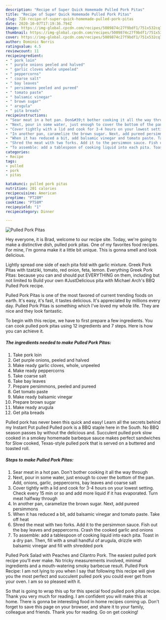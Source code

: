 ```yaml
---
description: "Recipe of Super Quick Homemade Pulled Pork Pitas"
title: "Recipe of Super Quick Homemade Pulled Pork Pitas"
slug: 728-recipe-of-super-quick-homemade-pulled-pork-pitas
date: 2020-10-07T17:19:36.794Z
image: https://img-global.cpcdn.com/recipes/5009874c27f9bdf1/751x532cq70/pulled-pork-pitas-recipe-main-photo.jpg
thumbnail: https://img-global.cpcdn.com/recipes/5009874c27f9bdf1/751x532cq70/pulled-pork-pitas-recipe-main-photo.jpg
cover: https://img-global.cpcdn.com/recipes/5009874c27f9bdf1/751x532cq70/pulled-pork-pitas-recipe-main-photo.jpg
author: Dominic Norris
ratingvalue: 4.5
reviewcount: 11
recipeingredient:
- " pork loin"
- " purple onions peeled and halved"
- " garlic cloves whole unpeeled"
- " peppercorns"
- " coarse salt"
- " bay leaves"
- " persimmons peeled and pureed"
- " tomato paste"
- " balsamic vinegar"
- " brown sugar"
- " arugula"
- " pita breads"
recipeinstructions:
- "Sear meat in a hot pan. Don&#39;t bother cooking it all the way through"
- "Next, pour in some water, just enough to cover the bottom of the pan. Add, onions, garlic, peppercorns, bay leaves and coarse salt"
- "Cover tightly with a lid and cook for 3-4 hours on your lowest setting. Check every 15 min or so and add more liquid if it has evaporated. Turn meat halfway through"
- "In another pan, caramelize the brown sugar. Next, add pureed persimmons"
- "When it has reduced a bit, add balsamic vinegar and tomato paste. Take off heat"
- "Shred the meat with two forks. Add it to the persimmon sauce. Fish out the bay leaves and peppercorns. Crash the cooked garlic and onions"
- "To assemble: add a tablespoon of cooking liquid into each pita. Toast in a dry pan. Then, fill with a small handful of arugula, drizzle with balsamic vinegar and fill with shredded pork"
categories:
- Recipe
tags:
- pulled
- pork
- pitas

katakunci: pulled pork pitas 
nutrition: 201 calories
recipecuisine: American
preptime: "PT28M"
cooktime: "PT58M"
recipeyield: "1"
recipecategory: Dinner

---
```



![Pulled Pork Pitas](https://img-global.cpcdn.com/recipes/5009874c27f9bdf1/751x532cq70/pulled-pork-pitas-recipe-main-photo.jpg)

Hey everyone, it is Brad, welcome to our recipe site. Today, we're going to make a distinctive dish, pulled pork pitas. One of my favorites food recipes. For mine, I'm gonna make it a little bit unique. This is gonna smell and look delicious.

Lightly spread one side of each pita fold with garlic mixture. Greek Pork Pitas with tzatziki, tomato, red onion, feta, lemon. Everything Greek Pork Pitas: because you can and should put EVERYTHING on them, including but not limited to Build your own #JustDelicious pita with Michael Arch&#39;s BBQ Pulled Pork recipe.

Pulled Pork Pitas is one of the most favored of current trending foods on earth. It's easy, it's fast, it tastes delicious. It's appreciated by millions every day. Pulled Pork Pitas is something which I've loved my whole life. They are nice and they look fantastic.


To begin with this recipe, we have to first prepare a few ingredients. You can cook pulled pork pitas using 12 ingredients and 7 steps. Here is how you can achieve it.

<!--inarticleads1-->

##### The ingredients needed to make Pulled Pork Pitas:

1. Take  pork loin
1. Get  purple onions, peeled and halved
1. Make ready  garlic cloves, whole, unpeeled
1. Make ready  peppercorns
1. Take  coarse salt
1. Take  bay leaves
1. Prepare  persimmons, peeled and pureed
1. Get  tomato paste
1. Make ready  balsamic vinegar
1. Prepare  brown sugar
1. Make ready  arugula
1. Get  pita breads


Pulled pork has never been this quick and easy! Learn all the secrets behind my Instant Pot pulled Pulled pork is a BBQ staple here in the South. No BBQ season passes by without the delicious and. Succulent pulled pork slow cooked in a smokey homemade barbeque sauce makes perfect sandwiches for Slow cooked, Texas-style pulled pork that is served on a buttered and toasted roll. 

<!--inarticleads2-->

##### Steps to make Pulled Pork Pitas:

1. Sear meat in a hot pan. Don&#39;t bother cooking it all the way through
1. Next, pour in some water, just enough to cover the bottom of the pan. Add, onions, garlic, peppercorns, bay leaves and coarse salt
1. Cover tightly with a lid and cook for 3-4 hours on your lowest setting. Check every 15 min or so and add more liquid if it has evaporated. Turn meat halfway through
1. In another pan, caramelize the brown sugar. Next, add pureed persimmons
1. When it has reduced a bit, add balsamic vinegar and tomato paste. Take off heat
1. Shred the meat with two forks. Add it to the persimmon sauce. Fish out the bay leaves and peppercorns. Crash the cooked garlic and onions
1. To assemble: add a tablespoon of cooking liquid into each pita. Toast in a dry pan. Then, fill with a small handful of arugula, drizzle with balsamic vinegar and fill with shredded pork


Pulled Pork Salad with Peaches and Cilantro Pork. The easiest pulled pork recipe you&#39;ll ever make. No tricky measurements involved, minimal ingredients and a mouth-watering smoky barbecue result. Pulled Pork Recipe: I am not lying to you when I say that following this recipe will give you the most perfect and succulent pulled pork you could ever get from your oven. I am so so pleased with it. 

So that is going to wrap this up for this special food pulled pork pitas recipe. Thank you very much for reading. I am confident you will make this at home. There is gonna be interesting food in home recipes coming up. Don't forget to save this page on your browser, and share it to your family, colleague and friends. Thank you for reading. Go on get cooking!
